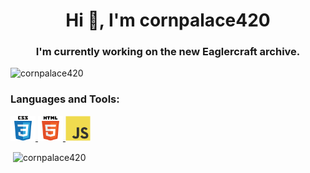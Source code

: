 <h1 align="center">Hi 👋, I'm cornpalace420</h1>
<h3 align="center">I'm currently working on the new Eaglercraft archive.</h3>

<p align="left"> <img src="https://komarev.com/ghpvc/?username=cornpalace420&label=Profile%20views&color=0e75b6&style=flat" alt="cornpalace420" /> </p>

<h3 align="left">Languages and Tools:</h3>
<p align="left"> <a href="https://www.w3schools.com/css/" target="_blank" rel="noreferrer"> <img src="https://raw.githubusercontent.com/devicons/devicon/master/icons/css3/css3-original-wordmark.svg" alt="css3" width="40" height="40"/> </a> <a href="https://www.w3.org/html/" target="_blank" rel="noreferrer"> <img src="https://raw.githubusercontent.com/devicons/devicon/master/icons/html5/html5-original-wordmark.svg" alt="html5" width="40" height="40"/> </a> <a href="https://developer.mozilla.org/en-US/docs/Web/JavaScript" target="_blank" rel="noreferrer"> <img src="https://raw.githubusercontent.com/devicons/devicon/master/icons/javascript/javascript-original.svg" alt="javascript" width="40" height="40"/> </a> </p>

<p>&nbsp;<img align="center" src="https://github-readme-stats.vercel.app/api?username=cornpalace420&show_icons=true&locale=en" alt="cornpalace420" /></p>
